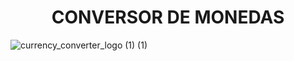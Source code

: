 <h1 align="center"> CONVERSOR DE MONEDAS </h1>

![currency_converter_logo (1) (1)](https://github.com/user-attachments/assets/eacede8c-45ec-4b11-a729-6860ff9629b5)

